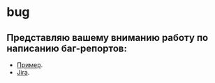 # bug

## Представляю вашему вниманию работу по написанию баг-репортов:

* [Пример](https://docs.google.com/document/d/1sL8O1L-8b92Njj-vXWzZmMVrppmy6xOw/edit?usp=sharing&ouid=104162196637213218484&rtpof=true&sd=true).	
* [Jira](https://github.com/slavaroskoshnyy/jira).	